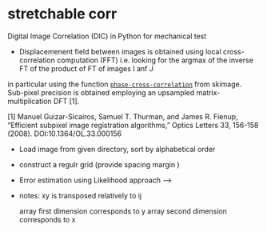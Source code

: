 # stretchable corr

Digital Image Correlation (DIC) in Python for mechanical test

- Displacemenent field between images is obtained using local cross-correlation computation (FFT)
i.e. looking for the argmax of the inverse FT of the product of FT of images I anf J

in particular using the function [`phase-cross-correlation`](https://scikit-image.org/docs/stable/api/skimage.registration.html#phase-cross-correlation) from skimage. Sub-pixel precision is obtained employing an upsampled matrix-multiplication DFT [1].

[1] Manuel Guizar-Sicairos, Samuel T. Thurman, and James R. Fienup, “Efficient subpixel image registration algorithms,” Optics Letters 33, 156-158 (2008). DOI:10.1364/OL.33.000156


- Load image from given directory, sort by alphabetical order
- construct a regulr grid (provide spacing margin )

- Error estimation using Likelihood approach --> 



- notes: xy is transposed relatively to ij

    array first dimension corresponds to y
    array second dimension corresponds to x